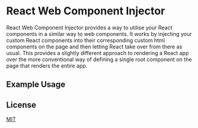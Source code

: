 # React Web Component Injector

React Web Component Injector provides a way to utilise your React components in a similar way to web components. It works by injecting your custom React components into their corresponding custom html components on the page and then letting React take over from there as usual. This provides a slightly different approach to rendering a React app over the more conventional way of defining a single root component on the page that renders the entire app.

## Example Usage



## License

[MIT](./LICENSE)
